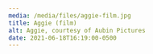 ```yaml
---
media: /media/files/aggie-film.jpg
title: Aggie (film)
alt: Aggie, courtesy of Aubin Pictures
date: 2021-06-18T16:19:00-0500
---
```

